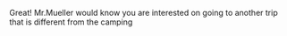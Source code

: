 Great! Mr.Mueller would know you are interested on going to another  trip that is different from the camping 
